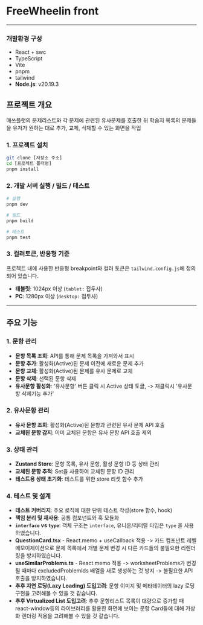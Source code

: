 # FreeWheelin front

---

### 개발환경 구성

- React + swc
- TypeScript
- Vite
- pnpm
- tailwind
- **Node.js**: v20.19.3

## 프로젝트 개요

매쓰플랫의 문제리스트와 각 문제에 관련된 유사문제를 호출한 뒤 학습지 목록의 문제들을 유저가 원하는 대로 추가, 교체, 삭제할 수 있는 화면을 작업

### 1. 프로젝트 설치

```bash
git clone [저장소 주소]
cd [프로젝트 폴더명]
pnpm install
```

### 2. 개발 서버 실행 / 빌드 / 테스트

```bash
# 실행
pnpm dev

# 빌드
pnpm build

# 테스트
pnpm test
```

### 3. 컬러토큰, 반응형 기준

프로젝트 내에 사용한 반응형 breakpoint와 컬러 토큰은 `tailwind.config.js`에 정의되어 있습니다.

- **태블릿**: 1024px 이상 (`tablet:` 접두사)
- **PC**: 1280px 이상 (`desktop:` 접두사)

---

## 주요 기능

### 1. 문항 관리

- **문항 목록 조회**: API를 통해 문제 목록을 가져와서 표시
- **문항 추가**: 활성화(Active)된 문제 이전에 새로운 문제 추가
- **문항 교체**: 활성화(Active)된 문제를 유사 문제로 교체
- **문항 삭제**: 선택된 문항 삭제
- **유사문항 활성화**: '유사문항' 버튼 클릭 시 Active 상태 토글, -> 재클릭시 '유사문항 삭제기능 추가'

### 2. 유사문항 관리

- **유사 문항 조회**: 활성화(Active)된 문항과 관련된 유사 문제 API 호출
- **교체된 문항 감지**: 이미 교체된 문항은 유사 문항 API 호출 제외

### 3. 상태 관리

- **Zustand Store**: 문항 목록, 유사 문항, 활성 문항 ID 등 상태 관리
- **교체된 문항 추적**: Set을 사용하여 교체된 문항 ID 관리
- **테스트용 상태 초기화**: 테스트를 위한 store 리셋 함수 추가

### 4. 테스트 및 설계

- **테스트 커버리지**: 주요 로직에 대한 단위 테스트 작성(store 함수, hook)
- **책임 분리 및 재사용**: 공통 컴포넌트와 훅 모듈화
- **`interface` vs `type`**: 객체 구조는 `interface`, 유니온/리터럴 타입은 `type` 을 사용하였습니다.
- **QuestionCard.tsx** - React.memo + useCallback 적용 -> 카드 컴포넌트 레벨 메모이제이션으로 문제 목록에서 개별 문제 변경 시 다른 카드들의 불필요한 리렌더링을 방지하였습니다.
- **useSimilarProblems.ts** - React.memo 적용 -> worksheetProblems가 변경될 때마다 excludedProblemIds 배열을 새로 생성하는 것 방지 -> 불필요한 API 호출을 방지하였습니다.
- **추후 지연 로딩(Lazy Loading) 도입고려**: 문항 이미지 및 메타데이터의 lazy 로딩 구현을 고려해볼 수 있을 것 같습니다.
- **추후 Virtualized List 도입고려**: 추후 문항리스트 목록이 대량으로 증가할 때 react-window등의 라이브러리를 활용한 화면에 보이는 문항 Card들에 대해 가상화 렌더링 적용을 고려해볼 수 있을 것 같습니다.
